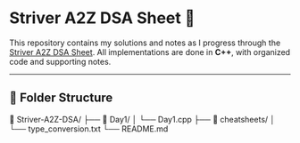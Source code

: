# Striver A2Z DSA Sheet 🚀

This repository contains my solutions and notes as I progress through the [Striver A2Z DSA Sheet](https://takeuforward.org/strivers-a2z-dsa-course/strivers-a2z-dsa-course-sheet-2/). All implementations are done in **C++**, with organized code and supporting notes.

---

## 📁 Folder Structure


📁 Striver-A2Z-DSA/
├── 📁 Day1/
│   └── Day1.cpp
├── 📁 cheatsheets/
│   └── type_conversion.txt
└── README.md

